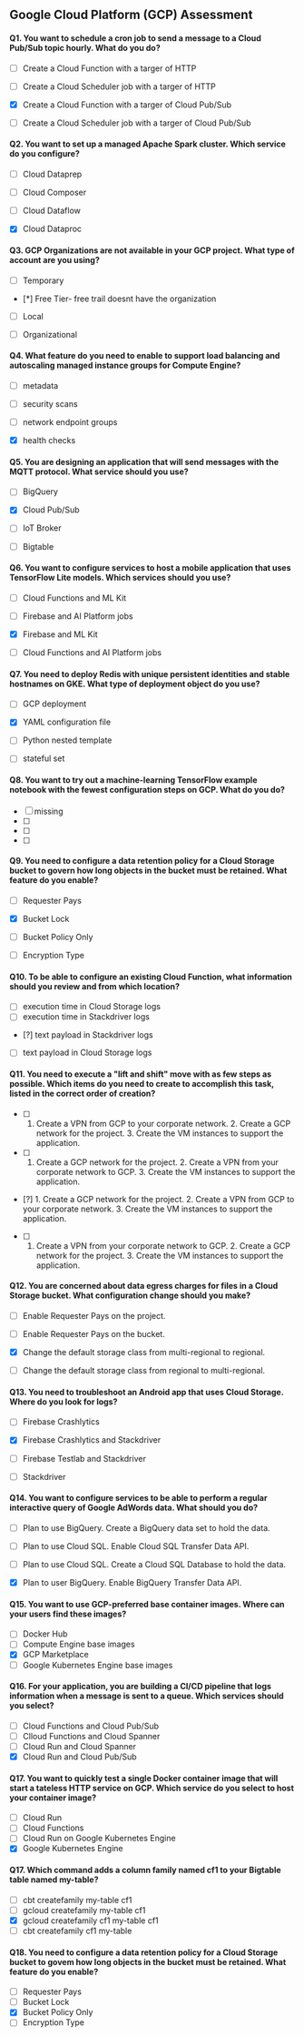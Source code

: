Google Cloud Platform (GCP) Assessment
---------------------
#### Q1. You want to schedule a cron job to send a message to a Cloud Pub/Sub topic hourly. What do you do?
- [ ] Create a Cloud Function with a targer of HTTP
- [ ] Create a Cloud Scheduler job with a targer of HTTP
- [x] Create a Cloud Function with a targer of Cloud Pub/Sub
- [ ] Create a Cloud Scheduler job with a targer of Cloud Pub/Sub


#### Q2. You want to set up a managed Apache Spark cluster. Which service do you configure?
- [ ] Cloud Dataprep
- [ ] Cloud Composer
- [ ] Cloud Dataflow
- [x] Cloud Dataproc


#### Q3. GCP Organizations are not available in your GCP project. What type of account are you using?
- [ ] Temporary
- [*] Free Tier- free trail doesnt have the organization
- [ ] Local
- [ ] Organizational


#### Q4. What feature do you need to enable to support load balancing and autoscaling managed instance groups for Compute Engine?
- [ ] metadata
- [ ] security scans
- [ ] network endpoint groups
- [x] health checks


#### Q5. You are designing an application that will send messages with the MQTT protocol. What service should you use?
- [ ] BigQuery
- [x] Cloud Pub/Sub
- [ ] IoT Broker
- [ ] Bigtable


#### Q6. You want to configure services to host a mobile application that uses TensorFlow Lite models. Which services should you use?
- [ ] Cloud Functions and ML Kit
- [ ] Firebase and AI Platform jobs
- [x] Firebase and ML Kit
- [ ] Cloud Functions and AI Platform jobs


#### Q7. You need to deploy Redis with unique persistent identities and stable hostnames on GKE. What type of deployment object do you use?
- [ ] GCP deployment
- [x] YAML configuration file
- [ ] Python nested template
- [ ] stateful set


#### Q8. You want to try out a machine-learning TensorFlow example notebook with the fewest configuration steps on GCP. What do you do?
- [ ] missing
- [ ] 
- [ ] 
- [ ] 


#### Q9. You need to configure a data retention policy for a Cloud Storage bucket to govern how long objects in the bucket must be retained. What feature do you enable?
- [ ] Requester Pays
- [x] Bucket Lock
- [ ] Bucket Policy Only
- [ ] Encryption Type


#### Q10. To be able to configure an existing Cloud Function, what information should you review and from which location?
- [ ] execution time in Cloud Storage logs
- [ ] execution time in Stackdriver logs
- [?] text payload in Stackdriver logs
- [ ] text payload in Cloud Storage logs


#### Q11. You need to execute a "lift and shift" move with as few steps as possible. Which items do you need to create to accomplish this task, listed in the correct order of creation?
- [ ] 1. Create a VPN from GCP to your corporate network.
	  2. Create a GCP network for the project.
	  3. Create the VM instances to support the application.
- [ ] 1. Create a GCP network for the project.
	  2. Create a VPN from your corporate network to GCP.
	  3. Create the VM instances to support the application.
- [?] 1. Create a GCP network for the project.
	  2. Create a VPN from GCP to your corporate network.
	  3. Create the VM instances to support the application.
- [ ] 1. Create a VPN from your corporate network to GCP.
	  2. Create a GCP network for the project.
	  3. Create the VM instances to support the application.


#### Q12. You are concerned about data egress charges for files in a Cloud Storage bucket. What configuration change should you make?
- [ ] Enable Requester Pays on the project.
- [ ] Enable Requester Pays on the bucket.
- [x] Change the default storage class from multi-regional to regional. 
- [ ] Change the default storage class from regional to multi-regional.


#### Q13. You need to troubleshoot an Android app that uses Cloud Storage. Where do you look for logs?
- [ ] Firebase Crashlytics
- [x] Firebase Crashlytics and Stackdriver
- [ ] Firebase Testlab and Stackdriver
- [ ] Stackdriver


#### Q14. You want to configure services to be able to perform a regular interactive query of Google AdWords data. What should you do?
- [ ] Plan to use BigQuery. Create a BigQuery data set to hold the data.
- [ ] Plan to use Cloud SQL. Enable Cloud SQL Transfer Data API.
- [ ] Plan to use Cloud SQL. Create a Cloud SQL Database to hold the data.
- [x] Plan to user BigQuery. Enable BigQuery Transfer Data API.


#### Q15. You want to use GCP-preferred base container images. Where can your users find these images?
- [ ] Docker Hub
- [ ] Compute Engine base images
- [x] GCP Marketplace
- [ ] Google Kubernetes Engine base images

#### Q16. For your application, you are building a Cl/CD pipeline that logs information when a message is sent to a queue. Which services should you select?
- [ ] Cloud Functions and Cloud Pub/Sub
- [ ] Clloud Functions and Cloud Spanner
- [ ] Cloud Run and Cloud Spanner
- [x] Cloud Run and Cloud Pub/Sub

#### Q17. You want to quickly test a single Docker container image that will start a tateless HTTP service on GCP. Which service do you select to host your container image?
- [ ] Cloud Run 
- [ ] Cloud Functions
- [ ] Cloud Run on Google Kubernetes Engine
- [x] Google Kubernetes Engine

#### Q17. Which command adds a column family named cf1 to your Bigtable table named my-table?
- [ ] cbt createfamily my-table cf1 
- [ ] gcloud createfamily my-table cf1
- [x] gcloud createfamily cf1 my-table cf1
- [ ] cbt createfamily cf1 my-table

#### Q18. You need to configure a data retention policy for a Cloud Storage bucket to govem how long objects in the bucket must be retained. What feature do you enable?
- [ ] Requester Pays 
- [ ] Bucket Lock
- [x] Bucket Policy Only
- [ ] Encryption Type
